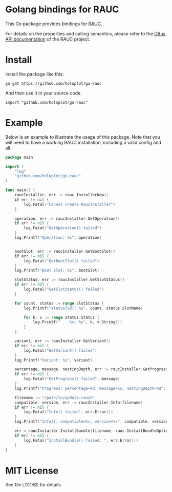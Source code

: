 # Golang bindings for RAUC

This Go package provides bindings for [RAUC](https://rauc.io).

For details on the properties and calling semantics, please refer to the
[DBus API documentation](https://rauc.readthedocs.io/en/latest/reference.html#d-bus-api)
of the RAUC project.

# Install

Install the package like this:

```
go get https://github.com/holoplot/go-rauc
```

And then use it in your source code.

```
import "github.com/holoplot/go-rauc"
```

# Example

Below is an example to illustrate the usage of this package.
Note that you will need to have a working RAUC installation, including a valid config and all.

```go
package main

import (
	"log"
	"github.com/holoplot/go-rauc"
)

func main() {
	raucInstaller, err := rauc.InstallerNew()
	if err != nil {
		log.Fatal("Cannot create RaucInstaller")
	}

	operation, err := raucInstaller.GetOperation()
	if err != nil {
		log.Fatal("GetOperation() failed")
	}
	log.Printf("Operation: %s", operation)


	bootSlot, err := raucInstaller.GetBootSlot()
	if err != nil {
		log.Fatal("GetBootSlot() failed")
	}
	log.Printf("Boot slot: %s", bootSlot)

	slotStatus, err := raucInstaller.GetSlotStatus()
	if err != nil {
		log.Fatal("GetSlotStatus() failed")
	}

	for count, status := range slotStatus {
		log.Printf("status[%d]: %s", count, status.SlotName)

		for k, v := range status.Status {
			log.Printf("    %s: %s", k, v.String())
		}
	}

	variant, err := raucInstaller.GetVariant()
	if err != nil {
		log.Fatal("GetVariant() failed")
	}
	log.Printf("Variant: %s", variant)

	percentage, message, nestingDepth, err := raucInstaller.GetProgress()
	if err != nil {
		log.Fatal("GetProgress() failed", message)
	}
	log.Printf("Progress: percentage=%d, message=%s, nestingDepth=%d", percentage, message, nestingDepth)

	filename := "/path/to/update.raucb"
	compatible, version, err := raucInstaller.Info(filename)
	if err != nil {
		log.Fatal("Info() failed", err.Error())
	}
	log.Printf("Info(): compatible=%s, version=%s", compatible, version)

	err = raucInstaller.InstallBundle(filename, rauc.InstallBundleOptions{})
	if err != nil {
		log.Fatal("InstallBundle() failed: ", err.Error())
	}
}
```

# MIT License

See file `LICENSE` for details.


